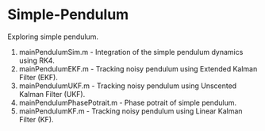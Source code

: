 # Simple-Pendulum
Exploring simple pendulum.

1) mainPendulumSim.m - Integration of the simple pendulum dynamics using RK4.
2) mainPendulumEKF.m - Tracking noisy pendulum using Extended Kalman Filter (EKF).
3) mainPendulumUKF.m - Tracking noisy pendulum using Unscented Kalman Filter (UKF).
4) mainPendulumPhasePotrait.m - Phase potrait of simple pendulum.
5) mainPendulumKF.m - Tracking noisy pendulum using Linear Kalman Filter (KF).

